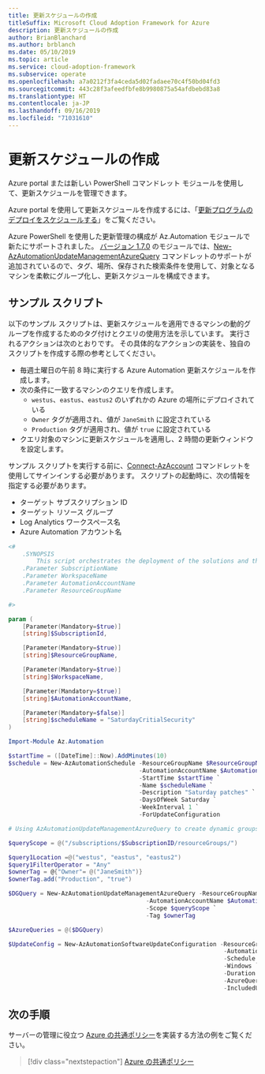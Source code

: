```yaml
---
title: 更新スケジュールの作成
titleSuffix: Microsoft Cloud Adoption Framework for Azure
description: 更新スケジュールの作成
author: BrianBlanchard
ms.author: brblanch
ms.date: 05/10/2019
ms.topic: article
ms.service: cloud-adoption-framework
ms.subservice: operate
ms.openlocfilehash: a7a0212f3fa4ceda5d02fadaee70c4f50bd04fd3
ms.sourcegitcommit: 443c28f3afeedfbfe8b9980875a54afdbebd83a8
ms.translationtype: HT
ms.contentlocale: ja-JP
ms.lasthandoff: 09/16/2019
ms.locfileid: "71031610"
---
```

# <a name="create-update-schedules"></a>更新スケジュールの作成

Azure portal または新しい PowerShell コマンドレット モジュールを使用して、更新スケジュールを管理できます。

Azure portal を使用して更新スケジュールを作成するには、「[更新プログラムのデプロイをスケジュールする](https://docs.microsoft.com/azure/automation/automation-tutorial-update-management#schedule-an-update-deployment)」をご覧ください。

Azure PowerShell を使用した更新管理の構成が Az.Automation モジュールで新たにサポートされました。 [バージョン 1.7.0](https://www.powershellgallery.com/packages/Az/1.7.0) のモジュールでは、[New-AzAutomationUpdateManagementAzureQuery](/powershell/module/az.automation/new-azautomationupdatemanagementazurequery?view=azps-1.7.0) コマンドレットのサポートが追加されているので、タグ、場所、保存された検索条件を使用して、対象となるマシンを柔軟にグループ化し、更新スケジュールを構成できます。

## <a name="example-script"></a>サンプル スクリプト

以下のサンプル スクリプトは、更新スケジュールを適用できるマシンの動的グループを作成するためのタグ付けとクエリの使用方法を示しています。 実行されるアクションは次のとおりです。 その具体的なアクションの実装を、独自のスクリプトを作成する際の参考としてください。

- 毎週土曜日の午前 8 時に実行する Azure Automation 更新スケジュールを作成します。
- 次の条件に一致するマシンのクエリを作成します。
  - `westus`、`eastus`、`eastus2` のいずれかの Azure の場所にデプロイされている
  - `Owner` タグが適用され、値が `JaneSmith` に設定されている
  - `Production` タグが適用され、値が `true` に設定されている
- クエリ対象のマシンに更新スケジュールを適用し、2 時間の更新ウィンドウを設定します。

サンプル スクリプトを実行する前に、[Connect-AzAccount](https://docs.microsoft.com/powershell/module/az.accounts/connect-azaccount?view=azps-2.1.0) コマンドレットを使用してサインインする必要があります。 スクリプトの起動時に、次の情報を指定する必要があります。

- ターゲット サブスクリプション ID
- ターゲット リソース グループ
- Log Analytics ワークスペース名
- Azure Automation アカウント名

```powershell
<#
    .SYNOPSIS
        This script orchestrates the deployment of the solutions and the agents.
    .Parameter SubscriptionName
    .Parameter WorkspaceName
    .Parameter AutomationAccountName
    .Parameter ResourceGroupName

#>

param (
    [Parameter(Mandatory=$true)]
    [string]$SubscriptionId,

    [Parameter(Mandatory=$true)]
    [string]$ResourceGroupName,

    [Parameter(Mandatory=$true)]
    [string]$WorkspaceName,

    [Parameter(Mandatory=$true)]
    [string]$AutomationAccountName,

    [Parameter(Mandatory=$false)]
    [string]$scheduleName = "SaturdayCritialSecurity"
)

Import-Module Az.Automation

$startTime = ([DateTime]::Now).AddMinutes(10)
$schedule = New-AzAutomationSchedule -ResourceGroupName $ResourceGroupName `
                                     -AutomationAccountName $AutomationAccountName `
                                     -StartTime $startTime `
                                     -Name $scheduleName `
                                     -Description "Saturday patches" `
                                     -DaysOfWeek Saturday `
                                     -WeekInterval 1 `
                                     -ForUpdateConfiguration

# Using AzAutomationUpdateManagementAzureQuery to create dynamic groups.

$queryScope = @("/subscriptions/$SubscriptionID/resourceGroups/")

$query1Location =@("westus", "eastus", "eastus2")
$query1FilterOperator = "Any"
$ownerTag = @{"Owner"= @("JaneSmith")}
$ownerTag.add("Production", "true")

$DGQuery = New-AzAutomationUpdateManagementAzureQuery -ResourceGroupName $ResourceGroupName `
                                       -AutomationAccountName $AutomationAccountName `
                                       -Scope $queryScope `
                                       -Tag $ownerTag

$AzureQueries = @($DGQuery)

$UpdateConfig = New-AzAutomationSoftwareUpdateConfiguration -ResourceGroupName $ResourceGroupName `
                                                             -AutomationAccountName $AutomationAccountName `
                                                             -Schedule $schedule `
                                                             -Windows `
                                                             -Duration (New-TimeSpan -Hours 2) `
                                                             -AzureQuery $AzureQueries `
                                                             -IncludedUpdateClassification Security,Critical
```

## <a name="next-steps"></a>次の手順

サーバーの管理に役立つ [Azure の共通ポリシー](./common-policies.md)を実装する方法の例をご覧ください。

> [!div class="nextstepaction"]
> [Azure の共通ポリシー](./common-policies.md)
